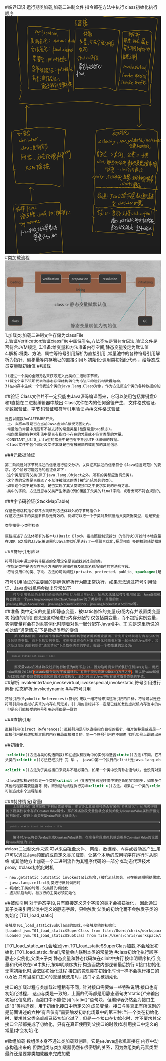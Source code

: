#临界知识
运行期类加载,加载二进制文件
指令都在方法中执行
class初始化执行顺序
![](.z_1_加载_03_Class_加载_链接_初始化_初始化顺序_images/215f27be.png)
#类加载流程
![](.z_1_加载_02_Class_加载_链接_初始化_images/4660f61f.png)
1.加载类:加载二进制文件存储为classFile  
2.验证Verification:验证classFile中属性签名,方法签名是否符合语法,验证文件是否符合JVM规定,
3.准备:给变量和方法准备内存空间,静态变量设定为默认值  
4.解析:将类、方法、属性等符号引用解析为直接引用 ,常量池中的各种符号引用解析为指针、偏移量等内存地址的直接引用
5.初始化:调用类初始化代码 <clinit>，给静态成员变量赋初始值
##加载
```asp
1)通过一个类的全限定名来获取定义此类的二进制字节流。
2)将这个字节流所代表的静态存储结构转化为方法区的运行时数据结构。
3)在内存中生成一个代表这个类的java.lang.Class对象，作为方法区这个类的各种数据的访问入 口。
```
##验证
Class文件并不一定只能由Java源码编译而来，它可以使用包括靠键盘0和1直接在二进制编辑器中敲出 Class文件在内的任何途径产生。
文件格式验证、元数据验证、字节 码验证和符号引用验证
###文件格式验证
```asp
是否以魔数0xCAFEBABE开头。 
·主、次版本号是否在当前Java虚拟机接受范围之内。 
·常量池的常量中是否有不被支持的常量类型(检查常量tag标志)。 
·指向常量的各种索引值中是否有指向不存在的常量或不符合类型的常量。 
·CONSTANT_Utf8_info型的常量中是否有不符合UTF-8编码的数据。 
·Class文件中各个部分及文件本身是否有被删除的或附加的其他信息
```
###元数据验证
```asp
第二阶段是对字节码描述的信息进行语义分析，以保证其描述的信息符合《Java语言规范》的要
求，这个阶段可能包括的验证点如下:
·这个类是否有父类(除了java.lang.Object之外，所有的类都应当有父类)。
·这个类的父类是否继承了不允许被继承的类(被final修饰的类)。
·如果这个类不是抽象类，是否实现了其父类或接口之中要求实现的所有方法。
·类中的字段、方法是否与父类产生矛盾(例如覆盖了父类的final字段，或者出现不符合规则的方 法重载，例如方法参数都一致，但返回值类型却不同等)
```

###字节码验证(StackMapTable)
```asp
保证任何跳转指令都不会跳转到方法体以外的字节码指令上
保证方法体中的类型转换总是有效的，例如可以把一个子类对象赋值给父类数据类型，这是安全 的，但是把父类对象赋值给子类数据类型，甚至把对象赋值给与它毫无继承关系、完全不相干的一个 数据类型，则是危险和不合法的。
```
```asp
类型推导->类型检查

属性描述了方法体所有的基本块(Basic Block，指按照控制流拆分 的代码块)开始时本地变量表和操作栈应有的状态，在字节码验证期间，Java虚拟机就不需要根据程 序推导这些状态的合法性，只需要检查StackMapTable属性中的记录是否合法即可
在JDK 6之后的Javac编译器和Java虚拟机里进行了一项联合优化,把尽可能 多的校验辅助措施挪到Javac编译器里进行
```
###符号引用验证
```asp
符号引用中通过字符串描述的全限定名是否能找到对应的类。
·在指定类中是否存在符合方法的字段描述符及简单名称所描述的方法和字段。
·符号引用中的类、字段、方法的可访问性(private、protected、public、<package>)是否可被当 前类访问。
```
符号引用验证的主要目的是确保解析行为能正常执行，如果无法通过符号引用验证，Java虚拟机将会抛出异常如下
![](.z_1_加载_03_Class_加载_链接_初始化_初始化顺序_images/4dccc6f0.png)
##准备
类中定义的变量(即静态变量，被static修饰的变量)分配内存并设置类变量初 始值的阶段
首先是这时候进行内存分配的 仅包括类变量，而不包括实例变量，实例变量将会在对象实例化时随着对象一起分配在Java堆中。其 次是这里所说的初始值“通常情况”下是数据类型的零值
![](.z_1_加载_03_Class_加载_链接_初始化_初始化顺序_images/e3f2b367.png)
##解析
invokeinterface,invokevirtual,invokespecial,invokestatic,符号引用进行解析
动态解析,invokedynamic
###符号引用
```asp
符号引用(Symbolic References):符号引用以一组符号来描述所引用的目标，符号可以是任何 形式的字面量，只要使用时能无歧义地定位到目标即可。
符号引用与虚拟机实现的内存布局无关，引 用的目标并不一定是已经加载到虚拟机内存当中的内容。各种虚拟机实现的内s存布局可以各不相同，
 但是它们能接受的符号引用必须都是一致的

```
###直接引用
```asp
直接引用(Direct References):直接引用是可以直接指向目标的指针、相对偏移量或者是一个能 间接定位到目标的句柄。
直接引用是和虚拟机实现的内存布局直接相关的，同一个符号引用在不同虚 拟机实例上翻译出来的直接引用一般不会相同
```
##初始化
```asp
·<clinit>()方法与类的构造函数(即在虚拟机视角中的实例构造器<init>()方法)不同，它不需要显式地调用父类构造器，Java虚拟机会保证在子类的<clinit >()方法执行前，
父类的<clinit >()方法已经执行 完 毕 。 java中第一个执行的clinit是java.lang.object

<clinit >()方法对于类或接口来说并不是必需的，如果一个类中没有静态语句块，也没有对变量的 赋值操作，那么编译器可以不为这个类生成<clinit >()方法

·Java虚拟机必须保证一个类的<clinit >()方法在多线程环境中被正确地加锁同步，如果多个线程同 时去初始化一个类，那么只会有其中一个线程去执行这个类的<clinit >()方法，
其他线程都需要阻塞等 待，直到活动线程执行完毕<clinit >()方法。如果在一个类的<clinit >()方法中有耗时很长的操作，那就
可能造成多个进程阻塞
```
###特殊情况(常量)
![](.z_1_加载_03_Class_加载_链接_初始化_初始化顺序_images/e7a0552d.png)
#class二进制文件来源
可以来自磁盘文件、 网络、数据库、内存或者动态产生,用户可以通过Java预置的或自定义类加载器，让某个本地的应用程序在运行时从网络 或其他地方上加载一个二进制流作为其程序代码的一部分
如动态代理技术proxy,
#class初始化时机

```asp
- new,getstatic putstatic invokestatic指令,(被final修饰、已在编译期把结果放入常量池的静态字段除外)
– java.lang.reflect对类进行反射调用时
– 初始化子类的时候，父类首先初始化
– 虚拟机启动时，被执行的主类必须初始化
```
##被动引用
对于静态字段,只有直接定义这个字段的类才会被初始化，
因此通过其子类来引用父类中定义的静态字段，只会触发 父类的初始化而不会触发子类的初始化
[T01_load_static]
```asp
会触发T01_load_static$SubClass的加载,不会触发他的初始化
[Loaded jvm.T01_load_static$SuperClass from file:/Users/chris/workspace/xsource/jvm/target/classes/]
[Loaded jvm.T01_load_static$SubClass from file:/Users/chris/workspace/xsource/jvm/target/classes/]
```
[T01_load_static_arr],会触发jvm.T01_load_static$SuperClass加载,不会触发初始化
[T01_load_static_final],常量会内联到本类的常量池
#class初始化执行顺序
静态>实例化,父类->子类
静态变量和静态代码块在clinit中执行,按申明顺序执行
变量和代码块在init中执行,按申明顺序执行
构造函数内部逻辑最后执行
#接口初始化
无需初始化时,会去除初始化过程
接口的实现类在初始化时也一样不会执行接口的<clinit>()方法
只有当接口定义的变量被使用时，接口才会被初始化

接口的加载过程与类加载过程稍有不同，针对接口需要做一些特殊说明:接口也有初始化过程， 这点与类是一致的，上面的代码都是用静态语句块“static{}”来输出初始化信息的，而接口中不能使
用“static{}”语句块，但编译器仍然会为接口生成“<clinit>()”类构造器，用于初始化接口中所定义的 成员变量。接口与类真正有所区别的是前面讲述的六种“有且仅有”需要触发初始化场景中的第三种:
当一个类在初始化时，要求其父类全部都已经初始化过了，但是一个接口在初始化时，并不要求其父 接口全部都完成了初始化，只有在真正使用到父接口的时候(如引用接口中定义的常量)才会初始 化

#数组加载
数组类本身不通过类加载器创建，它是由Java虚拟机直接在 内存中动态构造出来的
但数组类与类加载器仍然有很密切的关系，因为数组类的元素类型最终还是要靠类加载器来完成加载
